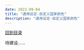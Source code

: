 ```yaml
---
date: 2022-09-04
title: "通用设定-自定义国家颜色"
description: "通用设定-自定义国家颜色"
---
```


[回到目录](index.md)

待建设......
